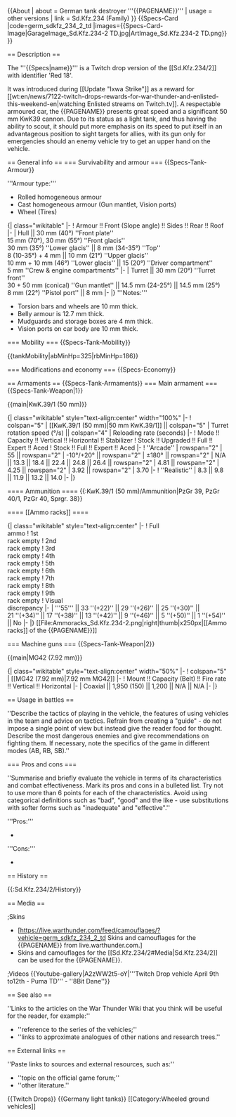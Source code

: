 {{About
| about = German tank destroyer '''{{PAGENAME}}'''
| usage = other versions
| link = Sd.Kfz.234 (Family)
}}
{{Specs-Card
|code=germ_sdkfz_234_2_td
|images={{Specs-Card-Image|GarageImage_Sd.Kfz.234-2 TD.jpg|ArtImage_Sd.Kfz.234-2 TD.png}}
}}

== Description ==
<!-- ''In the description, the first part should be about the history of the creation and combat usage of the vehicle, as well as its key features. In the second part, tell the reader about the ground vehicle in the game. Insert a screenshot of the vehicle, so that if the novice player does not remember the vehicle by name, he will immediately understand what kind of vehicle the article is talking about.'' -->
The '''{{Specs|name}}''' is a Twitch drop version of the [[Sd.Kfz.234/2]] with identifier 'Red 18'.

It was introduced during [[Update "Ixwa Strike"]] as a reward for [[wt:en/news/7122-twitch-drops-rewards-for-war-thunder-and-enlisted-this-weekend-en|watching Enlisted streams on Twitch.tv]]. A respectable armoured car, the {{PAGENAME}} presents great speed and a significant 50 mm KwK39 cannon. Due to its status as a light tank, and thus having the ability to scout, it should put more emphasis on its speed to put itself in an advantageous position to sight targets for allies, with its gun only for emergencies should an enemy vehicle try to get an upper hand on the vehicle.

== General info ==
=== Survivability and armour ===
{{Specs-Tank-Armour}}
<!-- ''Describe armour protection. Note the most well protected and key weak areas. Appreciate the layout of modules as well as the number and location of crew members. Is the level of armour protection sufficient, is the placement of modules helpful for survival in combat? If necessary use a visual template to indicate the most secure and weak zones of the armour.'' -->

'''Armour type:'''

* Rolled homogeneous armour
* Cast homogeneous armour (Gun mantlet, Vision ports)
* Wheel (Tires)

{| class="wikitable"
|-
! Armour !! Front (Slope angle) !! Sides !! Rear !! Roof
|-
| Hull || 30 mm (40°) ''Front plate'' <br> 15 mm (70°), 30 mm (55°) ''Front glacis'' <br> 30 mm (35°) ''Lower glacis'' || 8 mm (34-35°) ''Top'' <br> 8 (10-35°) + 4 mm || 10 mm (21°) ''Upper glacis'' <br> 10 mm + 10 mm (46°) ''Lower glacis'' || 15 (20°) ''Driver compartment'' <br> 5 mm ''Crew & engine compartments''
|-
| Turret || 30 mm (20°) ''Turret front'' <br> 30 + 50 mm (conical) ''Gun mantlet'' || 14.5 mm (24-25°) || 14.5 mm (25°) <br> 8 mm (22°) ''Pistol port'' || 8 mm
|-
|}
'''Notes:'''

* Torsion bars and wheels are 10 mm thick.
* Belly armour is 12.7 mm thick.
* Mudguards and storage boxes are 4 mm thick.
* Vision ports on car body are 10 mm thick.

=== Mobility ===
{{Specs-Tank-Mobility}}
<!-- ''Write about the mobility of the ground vehicle. Estimate the specific power and manoeuvrability, as well as the maximum speed forwards and backwards.'' -->

{{tankMobility|abMinHp=325|rbMinHp=186}}

=== Modifications and economy ===
{{Specs-Economy}}

== Armaments ==
{{Specs-Tank-Armaments}}
=== Main armament ===
{{Specs-Tank-Weapon|1}}
<!-- ''Give the reader information about the characteristics of the main gun. Assess its effectiveness in a battle based on the reloading speed, ballistics and the power of shells. Do not forget about the flexibility of the fire, that is how quickly the cannon can be aimed at the target, open fire on it and aim at another enemy. Add a link to the main article on the gun: <code><nowiki>{{main|Name of the weapon}}</nowiki></code>. Describe in general terms the ammunition available for the main gun. Give advice on how to use them and how to fill the ammunition storage.'' -->
{{main|KwK.39/1 (50 mm)}}

{| class="wikitable" style="text-align:center" width="100%"
|-
! colspan="5" | [[KwK.39/1 (50 mm)|50 mm KwK.39/1]] || colspan="5" | Turret rotation speed (°/s) || colspan="4" | Reloading rate (seconds)
|-
! Mode !! Capacity !! Vertical !! Horizontal !! Stabilizer
! Stock !! Upgraded !! Full !! Expert !! Aced
! Stock !! Full !! Expert !! Aced
|-
! ''Arcade''
| rowspan="2" | 55 || rowspan="2" | -10°/+20° || rowspan="2" | ±180° || rowspan="2" | N/A || 13.3 || 18.4 || 22.4 || 24.8 || 26.4 || rowspan="2" | 4.81 || rowspan="2" | 4.25 || rowspan="2" | 3.92 || rowspan="2" | 3.70
|-
! ''Realistic''
| 8.3 || 9.8 || 11.9 || 13.2 || 14.0
|-
|}

==== Ammunition ====
{{:KwK.39/1 (50 mm)/Ammunition|PzGr 39, PzGr 40/1, PzGr 40, Sprgr. 38}}

==== [[Ammo racks]] ====
<!-- '''Last updated: 1.101.1.16''' -->
{| class="wikitable" style="text-align:center"
|-
! Full<br>ammo
! 1st<br>rack empty
! 2nd<br>rack empty
! 3rd<br>rack empty
! 4th<br>rack empty
! 5th<br>rack empty
! 6th<br>rack empty
! 7th<br>rack empty
! 8th<br>rack empty
! 9th<br>rack empty
! Visual<br>discrepancy
|-
| '''55''' || 33&nbsp;''(+22)'' || 29&nbsp;''(+26)'' || 25&nbsp;''(+30)'' || 21&nbsp;''(+34)'' || 17&nbsp;''(+38)'' || 13&nbsp;''(+42)'' || 9&nbsp;''(+46)'' || 5&nbsp;''(+50)'' || 1&nbsp;''(+54)'' || No
|-
|}
[[File:Ammoracks_Sd.Kfz.234-2.png|right|thumb|x250px|[[Ammo racks]] of the {{PAGENAME}}]]

=== Machine guns ===
{{Specs-Tank-Weapon|2}}
<!-- ''Offensive and anti-aircraft machine guns not only allow you to fight some aircraft but also are effective against lightly armoured vehicles. Evaluate machine guns and give recommendations on its use.'' -->
{{main|MG42 (7.92 mm)}}

{| class="wikitable" style="text-align:center" width="50%"
|-
! colspan="5" | [[MG42 (7.92 mm)|7.92 mm MG42]]
|-
! Mount !! Capacity (Belt) !! Fire rate !! Vertical !! Horizontal
|-
| Coaxial || 1,950 (150) || 1,200 || N/A || N/A
|-
|}

== Usage in battles ==
<!-- ''Describe the tactics of playing in the vehicle, the features of using vehicles in the team and advice on tactics. Refrain from creating a "guide" - do not impose a single point of view but instead give the reader food for thought. Describe the most dangerous enemies and give recommendations on fighting them. If necessary, note the specifics of the game in different modes (AB, RB, SB).'' -->
''Describe the tactics of playing in the vehicle, the features of using vehicles in the team and advice on tactics. Refrain from creating a "guide" - do not impose a single point of view but instead give the reader food for thought. Describe the most dangerous enemies and give recommendations on fighting them. If necessary, note the specifics of the game in different modes (AB, RB, SB).''

=== Pros and cons ===
<!-- ''Summarise and briefly evaluate the vehicle in terms of its characteristics and combat effectiveness. Mark its pros and cons in a bulleted list. Try not to use more than 6 points for each of the characteristics. Avoid using categorical definitions such as "bad", "good" and the like - use substitutions with softer forms such as "inadequate" and "effective".'' -->
''Summarise and briefly evaluate the vehicle in terms of its characteristics and combat effectiveness. Mark its pros and cons in a bulleted list. Try not to use more than 6 points for each of the characteristics. Avoid using categorical definitions such as "bad", "good" and the like - use substitutions with softer forms such as "inadequate" and "effective".''

'''Pros:'''

*

'''Cons:'''

*

== History ==
<!-- ''Describe the history of the creation and combat usage of the vehicle in more detail than in the introduction. If the historical reference turns out to be too long, take it to a separate article, taking a link to the article about the vehicle and adding a block "/History" (example: <nowiki>https://wiki.warthunder.com/(Vehicle-name)/History</nowiki>) and add a link to it here using the <code>main</code> template. Be sure to reference text and sources by using <code><nowiki><ref></ref></nowiki></code>, as well as adding them at the end of the article with <code><nowiki><references /></nowiki></code>. This section may also include the vehicle's dev blog entry (if applicable) and the in-game encyclopedia description (under <code><nowiki>=== In-game description ===</nowiki></code>, also if applicable).'' -->
{{:Sd.Kfz.234/2/History}}

== Media ==
<!-- ''Excellent additions to the article would be video guides, screenshots from the game, and photos.'' -->

;Skins
* [https://live.warthunder.com/feed/camouflages/?vehicle=germ_sdkfz_234_2_td Skins and camouflages for the {{PAGENAME}} from live.warthunder.com.]
* Skins and camouflages for the [[Sd.Kfz.234/2#Media|Sd.Kfz.234/2]] can be used for the {{PAGENAME}}.

;Videos
{{Youtube-gallery|A2zWW2t5-oY|'''Twitch Drop vehicle April 9th to12th - Puma TD''' - ''8Bit Dane''}}

== See also ==
<!-- ''Links to the articles on the War Thunder Wiki that you think will be useful for the reader, for example:''
* ''reference to the series of the vehicles;''
* ''links to approximate analogues of other nations and research trees.'' -->
''Links to the articles on the War Thunder Wiki that you think will be useful for the reader, for example:''

* ''reference to the series of the vehicles;''
* ''links to approximate analogues of other nations and research trees.''

== External links ==
<!-- ''Paste links to sources and external resources, such as:''
* ''topic on the official game forum;''
* ''other literature.'' -->
''Paste links to sources and external resources, such as:''

* ''topic on the official game forum;''
* ''other literature.''

{{Twitch Drops}}
{{Germany light tanks}}
[[Category:Wheeled ground vehicles]]